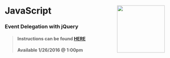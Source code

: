 # JavaScript <img align="right" src="https://github.com/Learning-Fuze/prototypes_C11.16/blob/assets/assets/images/logos/LF_LOGO.png?raw=true" width="150">
### Event Delegation with jQuery

>#### Instructions can be found <a href="http://learning-fuze.github.io/prototypes_C11.16/#/JS-Event-Delegation" target="_blank">HERE</a>
>#### Available 1/26/2016 @ 1:00pm